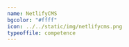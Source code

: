 ```yaml
---
name: NetlifyCMS
bgcolor: "#ffff"
icon: ../../static/img/netlifycms.png
typeoffile: competence
---
```

